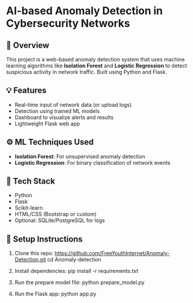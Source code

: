 # AI-based Anomaly Detection in Cybersecurity Networks

## 📌 Overview
This project is a web-based anomaly detection system that uses machine learning algorithms like **Isolation Forest** and **Logistic Regression** to detect suspicious activity in network traffic. Built using Python and Flask.

## 💡 Features
- Real-time input of network data (or upload logs)
- Detection using trained ML models
- Dashboard to visualize alerts and results
- Lightweight Flask web app

## ⚙️ ML Techniques Used
- **Isolation Forest**: For unsupervised anomaly detection
- **Logistic Regression**: For binary classification of network events

## 🚀 Tech Stack
- Python
- Flask
- Scikit-learn
- HTML/CSS (Bootstrap or custom)
- Optional: SQLite/PostgreSQL for logs

## 🔧 Setup Instructions
1. Clone this repo:
   https://github.com/FreeYouthInternet/Anomaly-Detection.git
cd Anomaly-detection

2. Install dependencies:
pip install -r requirements.txt

3. Run the prepare model file:
python prepare_model.py

4. Run the Flask app:
python app.py
